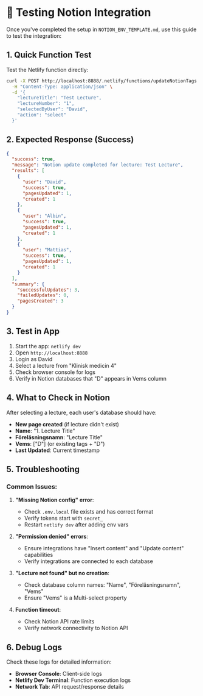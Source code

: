 # 🧪 Testing Notion Integration

Once you've completed the setup in `NOTION_ENV_TEMPLATE.md`, use this guide to test the integration:

## 1. Quick Function Test

Test the Netlify function directly:

```bash
curl -X POST http://localhost:8888/.netlify/functions/updateNotionTags \
  -H "Content-Type: application/json" \
  -d '{
    "lectureTitle": "Test Lecture",
    "lectureNumber": "1", 
    "selectedByUser": "David",
    "action": "select"
  }'
```

## 2. Expected Response (Success)

```json
{
  "success": true,
  "message": "Notion update completed for lecture: Test Lecture",
  "results": [
    {
      "user": "David",
      "success": true,
      "pagesUpdated": 1,
      "created": 1
    },
    {
      "user": "Albin", 
      "success": true,
      "pagesUpdated": 1,
      "created": 1
    },
    {
      "user": "Mattias",
      "success": true, 
      "pagesUpdated": 1,
      "created": 1
    }
  ],
  "summary": {
    "successfulUpdates": 3,
    "failedUpdates": 0,
    "pagesCreated": 3
  }
}
```

## 3. Test in App

1. Start the app: `netlify dev`
2. Open `http://localhost:8888`
3. Login as David
4. Select a lecture from "Klinisk medicin 4"
5. Check browser console for logs
6. Verify in Notion databases that "D" appears in Vems column

## 4. What to Check in Notion

After selecting a lecture, each user's database should have:
- **New page created** (if lecture didn't exist)
- **Name**: "1. Lecture Title"
- **Föreläsningsnamn**: "Lecture Title"
- **Vems**: ["D"] (or existing tags + "D")
- **Last Updated**: Current timestamp

## 5. Troubleshooting

### Common Issues:

1. **"Missing Notion config" error**:
   - Check `.env.local` file exists and has correct format
   - Verify tokens start with `secret_`
   - Restart `netlify dev` after adding env vars

2. **"Permission denied" errors**:
   - Ensure integrations have "Insert content" and "Update content" capabilities
   - Verify integrations are connected to each database

3. **"Lecture not found" but no creation**:
   - Check database column names: "Name", "Föreläsningsnamn", "Vems"
   - Ensure "Vems" is a Multi-select property

4. **Function timeout**:
   - Check Notion API rate limits
   - Verify network connectivity to Notion API

## 6. Debug Logs

Check these logs for detailed information:
- **Browser Console**: Client-side logs
- **Netlify Dev Terminal**: Function execution logs
- **Network Tab**: API request/response details 